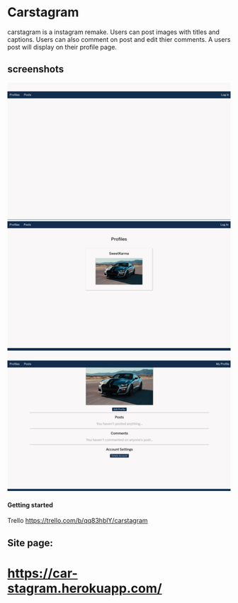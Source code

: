 # Carstagram


carstagram is a instagram remake. Users can post images with titles and captions. Users can also comment on post and edit thier comments. A users post will display on their profile page.

## screenshots

![screenshot](/readmeImages/posts.png)
![screenshot](/readmeImages/profiles.png)
![screenshot](/readmeImages/profile.png)

#### Getting started

Trello https://trello.com/b/qq83hblY/carstagram


## Site page:
# https://car-stagram.herokuapp.com/
